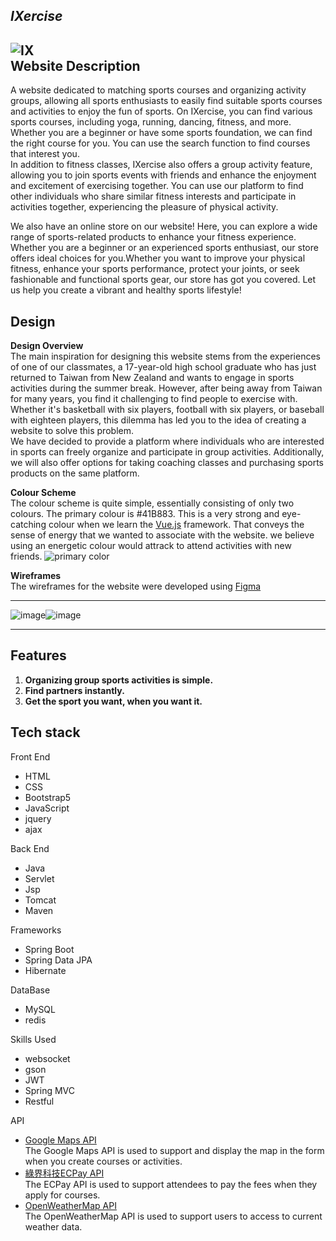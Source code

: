 ## _IXercise_ 
![IX](https://github.com/sumin0608/THA101G1/assets/80056521/531784ea-7221-464f-9bee-091dc5cc3aff)    
**Website Description**
---
A website dedicated to matching sports courses and organizing activity groups, allowing all sports enthusiasts to easily find suitable sports courses and activities to enjoy the fun of sports. On IXercise, you can find various sports courses, including yoga, running, dancing, fitness, and more. Whether you are a beginner or have some sports foundation, we can find the right course for you. You can use the search function to find courses that interest you.     
In addition to fitness classes, IXercise also offers a group activity feature, allowing you to join sports events with friends and enhance the enjoyment and excitement of exercising together. You can use our platform to find other individuals who share similar fitness interests and participate in activities together, experiencing the pleasure of physical activity.    
         
We also have an online store on our website! Here, you can explore a wide range of sports-related products to enhance your fitness experience. Whether you are a beginner or an experienced sports enthusiast, our store offers ideal choices for you.Whether you want to improve your physical fitness, enhance your sports performance, protect your joints, or seek fashionable and functional sports gear, our store has got you covered. Let us help you create a vibrant and healthy sports lifestyle!      


Design   
---
**Design Overview**  
The main inspiration for designing this website stems from the experiences of one of our classmates, a 17-year-old high school graduate who has just returned to Taiwan from New Zealand and wants to engage in sports activities during the summer break. However, after being away from Taiwan for many years, you find it challenging to find people to exercise with. Whether it's basketball with six players, football with six players, or baseball with eighteen players, this dilemma has led you to the idea of creating a website to solve this problem.     
We have decided to provide a platform where individuals who are interested in sports can freely organize and participate in group activities. Additionally, we will also offer options for taking coaching classes and purchasing sports products on the same platform.           

**Colour Scheme**     
The colour scheme is quite simple, essentially consisting of only two colours. The primary colour is #41B883. This is a very strong and eye-catching colour when we learn the [Vue.js](https://vuejs.org/) framework. That conveys the sense of energy that we wanted to associate with the website. we believe using an energetic colour would attrack to attend activities with new friends. 
![primary color](https://github.com/sumin0608/THA101G1/assets/80056521/32479dc4-3b67-4d63-b490-e3d240497b5f)   

**Wireframes**    
The wireframes for the website were developed using [Figma](https://www.figma.com/files/recent?fuid=1222425242959965241)         
***
![image](https://github.com/sumin0608/THA101G1/assets/80056521/23f63220-c5f1-47c6-963f-3e4010047528)![image](https://github.com/sumin0608/THA101G1/assets/80056521/b5ea6821-9d1e-4876-b649-904dfd45e7b4)
***
Features
---
1. **Organizing group sports activities is simple.**
2. **Find partners instantly.**
3. **Get the sport you want, when you want it.**

Tech stack
---
Front End   
- HTML
- CSS
- Bootstrap5
- JavaScript
- jquery
- ajax   

Back End
- Java
- Servlet
- Jsp
- Tomcat
- Maven   

Frameworks
- Spring Boot
- Spring Data JPA
- Hibernate

DataBase
- MySQL
- redis   

Skills Used
- websocket
- gson
- JWT
- Spring MVC
- Restful

API   
- [Google Maps API](https://developers.google.com/maps/documentation/javascript/overview?hl=zh-tw)     
The Google Maps API is used to support and display the map in the form when you create courses or activities.
- [綠界科技ECPay API](https://developers.ecpay.com.tw/)   
The ECPay API is used to support attendees to pay the fees when they apply for courses.
- [OpenWeatherMap API](https://openweathermap.org/api)   
The OpenWeatherMap API is used to support users to access to current weather data.


